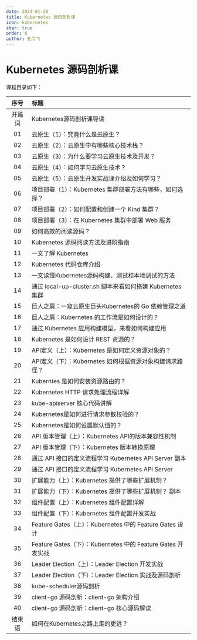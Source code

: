 ```yaml
---
date: 2024-01-30
title: Kubernetes 源码剖析课
icon: kubernetes
star: true
order: 6
author: 孔令飞
---
```


# Kubernetes 源码剖析课

课程目录如下：

|序号|标题|
|:----:|:----|
|开篇词|Kubernetes源码剖析课导读|
|01|云原生（1）：究竟什么是云原生？|
|02|云原生（2）：云原生中有哪些核心技术栈？|
|03|云原生（3）：为什么要学习云原生技术及开发？|
|04|云原生（4）：如何学习云原生技术？|
|05|云原生（5）：云原生开发实战课介绍及如何学习？|
|06|项目部署（1）：Kubernetes 集群部署方法有哪些，如何选择？|
|07|项目部署（2）：如何配置和创建一个 Kind 集群？|
|08|项目部署（3）：在 Kubernetes 集群中部署 Web 服务|
|09|如何高效的阅读源码？|
|10|Kubernetes 源码阅读方法及进阶指南|
|11|一文了解 Kubernetes|
|12|Kubernetes 代码仓库介绍|
|13|一文读懂Kubernetes源码构建、测试和本地调试的方法|
|14|通过 local-up-cluster.sh 脚本来看如何搭建 Kubernetes 集群|
|15|巨人之肩：一窥云原生巨头Kubernetes的 Go 依赖管理之道|
|16|巨人之肩：Kubernetes 的工作流是如何设计的？|
|17|通过 Kubernetes 应用构建模型，来看如何构建应用|
|18|Kubernetes 是如何设计 REST 资源的？|
|19|API定义（上）：Kubernetes 是如何定义资源对象的？|
|20|API定义（下）：Kubernetes 如何根据资源对象构建请求路径？|
|21|Kuberntes 是如何安装资源路由的？|
|22|Kubernetes HTTP 请求处理流程详解|
|23|kube-apiserver 核心代码讲解|
|24|Kubernetes是如何进行请求参数校验的？|
|25|Kubernetes是如何设置默认值的？|
|26|API 版本管理（上）：Kubernetes API的版本兼容性机制|
|27|API 版本管理（下）：Kubernetes 版本转换原理|
|28|通过 API 接口的定义流程学习 Kubernetes API Server 副本|
|29|通过 API 接口的定义流程学习 Kubernetes API Server|
|30|扩展能力（上）：Kubernetes 提供了哪些扩展机制？|
|31|扩展能力（下）：Kubernetes 提供了哪些扩展机制？ 副本|
|32|组件配置（上）：Kubernetes 组件配置详解|
|33|组件配置（下）：Kubernetes 组件配置开发实战|
|34|Feature Gates（上）：Kubernetes 中的 Feature Gates 设计|
|35|Feature Gates（下）：Kubernetes 中的 Feature Gates 开发实战|
|36|Leader Election（上）：Leader Election 开发实战|
|37|Leader Election（下）：Leader Election 实战及源码剖析|
|38|kube-scheduler源码剖析|
|39|client-go 源码剖析：client-go 架构介绍|
|40|client-go 源码剖析：client-go 核心源码解读|
|结束语|如何在Kubernetes之路上走的更远？|
